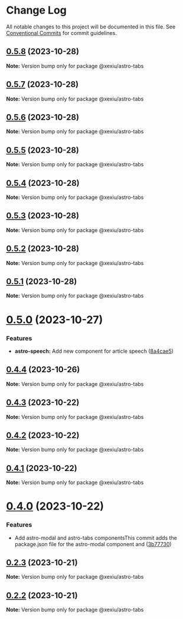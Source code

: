 # Change Log

All notable changes to this project will be documented in this file.
See [Conventional Commits](https://conventionalcommits.org) for commit guidelines.

## [0.5.8](https://github.com/xexiu/astro-components/compare/@xexiu/astro-tabs@0.5.7...@xexiu/astro-tabs@0.5.8) (2023-10-28)

**Note:** Version bump only for package @xexiu/astro-tabs





## [0.5.7](https://github.com/xexiu/astro-components/compare/@xexiu/astro-tabs@0.5.6...@xexiu/astro-tabs@0.5.7) (2023-10-28)

**Note:** Version bump only for package @xexiu/astro-tabs





## [0.5.6](https://github.com/xexiu/astro-components/compare/@xexiu/astro-tabs@0.5.5...@xexiu/astro-tabs@0.5.6) (2023-10-28)

**Note:** Version bump only for package @xexiu/astro-tabs





## [0.5.5](https://github.com/xexiu/astro-components/compare/@xexiu/astro-tabs@0.5.4...@xexiu/astro-tabs@0.5.5) (2023-10-28)

**Note:** Version bump only for package @xexiu/astro-tabs





## [0.5.4](https://github.com/xexiu/astro-components/compare/@xexiu/astro-tabs@0.5.3...@xexiu/astro-tabs@0.5.4) (2023-10-28)

**Note:** Version bump only for package @xexiu/astro-tabs





## [0.5.3](https://github.com/xexiu/astro-components/compare/@xexiu/astro-tabs@0.5.2...@xexiu/astro-tabs@0.5.3) (2023-10-28)

**Note:** Version bump only for package @xexiu/astro-tabs





## [0.5.2](https://github.com/xexiu/astro-components/compare/@xexiu/astro-tabs@0.5.1...@xexiu/astro-tabs@0.5.2) (2023-10-28)

**Note:** Version bump only for package @xexiu/astro-tabs





## [0.5.1](https://github.com/xexiu/astro-components/compare/@xexiu/astro-tabs@0.5.0...@xexiu/astro-tabs@0.5.1) (2023-10-28)

**Note:** Version bump only for package @xexiu/astro-tabs





# [0.5.0](https://github.com/xexiu/astro-components/compare/@xexiu/astro-tabs@0.4.4...@xexiu/astro-tabs@0.5.0) (2023-10-27)


### Features

* **astro-speech:** Add new component for article speech ([8a4cae5](https://github.com/xexiu/astro-components/commit/8a4cae588530d3ac88f5298f7a2265572d3ef92d))





## [0.4.4](https://github.com/xexiu/astro-components/compare/@xexiu/astro-tabs@0.4.3...@xexiu/astro-tabs@0.4.4) (2023-10-26)

**Note:** Version bump only for package @xexiu/astro-tabs





## [0.4.3](https://github.com/xexiu/astro-components/compare/@xexiu/astro-tabs@0.4.2...@xexiu/astro-tabs@0.4.3) (2023-10-22)

**Note:** Version bump only for package @xexiu/astro-tabs





## [0.4.2](https://github.com/xexiu/astro-components/compare/@xexiu/astro-tabs@0.4.1...@xexiu/astro-tabs@0.4.2) (2023-10-22)

**Note:** Version bump only for package @xexiu/astro-tabs





## [0.4.1](https://github.com/xexiu/astro-components/compare/@xexiu/astro-tabs@0.4.0...@xexiu/astro-tabs@0.4.1) (2023-10-22)

**Note:** Version bump only for package @xexiu/astro-tabs





# [0.4.0](https://github.com/xexiu/astro-components/compare/@xexiu/astro-tabs@0.2.3...@xexiu/astro-tabs@0.4.0) (2023-10-22)


### Features

* Add astro-modal and astro-tabs componentsThis commit adds the package.json file for the astro-modal component and ([3b77730](https://github.com/xexiu/astro-components/commit/3b77730dc8b30bbec48ff9bc42c0aea48c905a0a))





## [0.2.3](https://github.com/xexiu/astro-components/compare/@xexiu/astro-tabs@0.2.2...@xexiu/astro-tabs@0.2.3) (2023-10-21)

**Note:** Version bump only for package @xexiu/astro-tabs





## [0.2.2](https://github.com/xexiu/astro-components/compare/@xexiu/astro-tabs@0.1.9...@xexiu/astro-tabs@0.2.2) (2023-10-21)

**Note:** Version bump only for package @xexiu/astro-tabs
